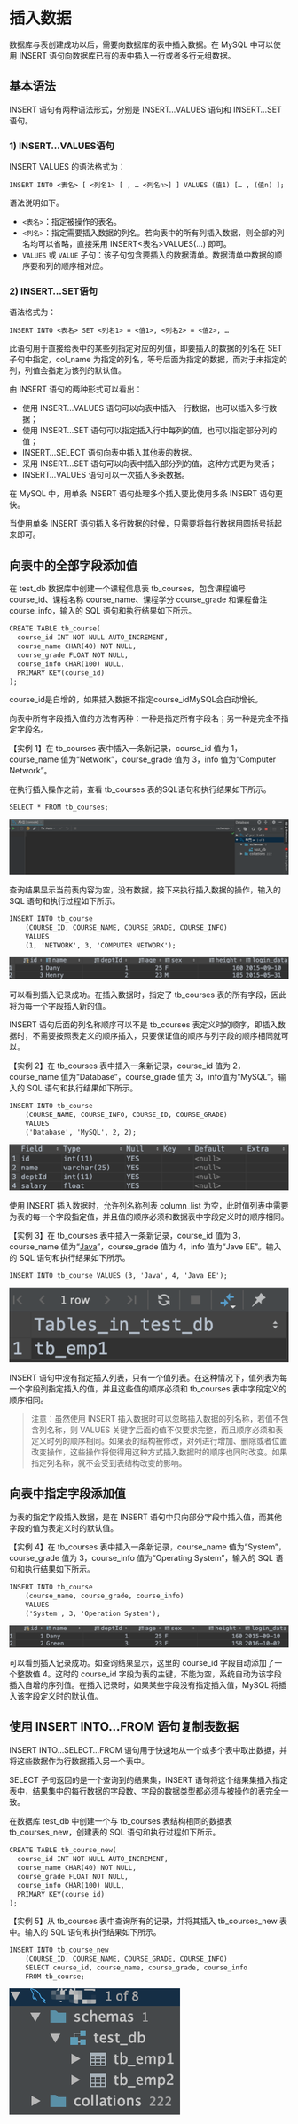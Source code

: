 # 插入数据

数据库与表创建成功以后，需要向数据库的表中插入数据。在 MySQL 中可以使用 INSERT 语句向数据库已有的表中插入一行或者多行元组数据。

##  基本语法

 INSERT 语句有两种语法形式，分别是 INSERT…VALUES 语句和 INSERT…SET 语句。

###  1\) INSERT…VALUES语句

 INSERT VALUES 的语法格式为：

```text
INSERT INTO <表名> [ <列名1> [ , … <列名n>] ] VALUES (值1) [… , (值n) ];
```

 语法说明如下。

*  `<表名>`：指定被操作的表名。
*  `<列名>`：指定需要插入数据的列名。若向表中的所有列插入数据，则全部的列名均可以省略，直接采用 INSERT&lt;表名&gt;VALUES\(…\) 即可。
*  `VALUES` 或 `VALUE` 子句：该子句包含要插入的数据清单。数据清单中数据的顺序要和列的顺序相对应。

###  2\) INSERT…SET语句

 语法格式为：

```text
INSERT INTO <表名> SET <列名1> = <值1>, <列名2> = <值2>, …
```

 此语句用于直接给表中的某些列指定对应的列值，即要插入的数据的列名在 SET 子句中指定，col\_name 为指定的列名，等号后面为指定的数据，而对于未指定的列，列值会指定为该列的默认值。

 由 INSERT 语句的两种形式可以看出：

*  使用 INSERT…VALUES 语句可以向表中插入一行数据，也可以插入多行数据；
*  使用 INSERT…SET 语句可以指定插入行中每列的值，也可以指定部分列的值；
*  INSERT…SELECT 语句向表中插入其他表的数据。
*  采用 INSERT…SET 语句可以向表中插入部分列的值，这种方式更为灵活；
*  INSERT…VALUES 语句可以一次插入多条数据。

 在 MySQL 中，用单条 INSERT 语句处理多个插入要比使用多条 INSERT 语句更快。

 当使用单条 INSERT 语句插入多行数据的时候，只需要将每行数据用圆括号括起来即可。

##  向表中的全部字段添加值

在 test\_db 数据库中创建一个课程信息表 tb\_courses，包含课程编号 course\_id、课程名称 course\_name、课程学分 course\_grade 和课程备注 course\_info，输入的 SQL 语句和执行结果如下所示。

```text
CREATE TABLE tb_course(
  course_id INT NOT NULL AUTO_INCREMENT,
  course_name CHAR(40) NOT NULL,
  course_grade FLOAT NOT NULL,
  course_info CHAR(100) NULL,
  PRIMARY KEY(course_id)
);
```

course\_id是自增的，如果插入数据不指定course\_idMySQL会自动增长。 

向表中所有字段插入值的方法有两种：一种是指定所有字段名；另一种是完全不指定字段名。

 【实例 1】在 tb\_courses 表中插入一条新记录，course\_id 值为 1，course\_name 值为“Network”，course\_grade 值为 3，info 值为“Computer Network”。

 在执行插入操作之前，查看 tb\_courses 表的SQL语句和执行结果如下所示。

```text
SELECT * FROM tb_courses;
```

![](../.gitbook/assets/image%20%28121%29.png)

 查询结果显示当前表内容为空，没有数据，接下来执行插入数据的操作，输入的 SQL 语句和执行过程如下所示。

```text
INSERT INTO tb_course
    (COURSE_ID, COURSE_NAME, COURSE_GRADE, COURSE_INFO)
    VALUES
    (1, 'NETWORK', 3, 'COMPUTER NETWORK');
```

![](../.gitbook/assets/image%20%2862%29.png)

 可以看到插入记录成功。在插入数据时，指定了 tb\_courses 表的所有字段，因此将为每一个字段插入新的值。

 INSERT 语句后面的列名称顺序可以不是 tb\_courses 表定义时的顺序，即插入数据时，不需要按照表定义的顺序插入，只要保证值的顺序与列字段的顺序相同就可以。

 【实例 2】在 tb\_courses 表中插入一条新记录，course\_id 值为 2，course\_name 值为“Database”，course\_grade 值为 3，info值为“MySQL”。输入的 SQL 语句和执行结果如下所示。

```text
INSERT INTO tb_course
    (COURSE_NAME, COURSE_INFO, COURSE_ID, COURSE_GRADE)
    VALUES
    ('Database', 'MySQL', 2, 2);
```

![](../.gitbook/assets/image%20%2816%29.png)

 使用 INSERT 插入数据时，允许列名称列表 column\_list 为空，此时值列表中需要为表的每一个字段指定值，并且值的顺序必须和数据表中字段定义时的顺序相同。

 【实例 3】在 tb\_courses 表中插入一条新记录，course\_id 值为 3，course\_name 值为“[Java](http://c.biancheng.net/java/)”，course\_grade 值为 4，info 值为“Jave EE”。输入的 SQL 语句和执行结果如下所示。

```text
INSERT INTO tb_course VALUES (3, 'Java', 4, 'Java EE');
```

![](../.gitbook/assets/image%20%2840%29.png)

 INSERT 语句中没有指定插入列表，只有一个值列表。在这种情况下，值列表为每一个字段列指定插入的值，并且这些值的顺序必须和 tb\_courses 表中字段定义的顺序相同。

> 注意：虽然使用 INSERT 插入数据时可以忽略插入数据的列名称，若值不包含列名称，则 VALUES 关键字后面的值不仅要求完整，而且顺序必须和表定义时列的顺序相同。如果表的结构被修改，对列进行增加、删除或者位置改变操作，这些操作将使得用这种方式插入数据时的顺序也同时改变。如果指定列名称，就不会受到表结构改变的影响。

##  向表中指定字段添加值

 为表的指定字段插入数据，是在 INSERT 语句中只向部分字段中插入值，而其他字段的值为表定义时的默认值。

 【实例 4】在 tb\_courses 表中插入一条新记录，course\_name 值为“System”，course\_grade 值为 3，course\_info 值为“Operating System”，输入的 SQL 语句和执行结果如下所示。

```text
INSERT INTO tb_course
    (course_name, course_grade, course_info)
    VALUES
    ('System', 3, 'Operation System');
```

![](../.gitbook/assets/image%20%2858%29.png)

 可以看到插入记录成功。如查询结果显示，这里的 course\_id 字段自动添加了一个整数值 4。这时的 course\_id 字段为表的主键，不能为空，系统自动为该字段插入自增的序列值。在插入记录时，如果某些字段没有指定插入值，MySQL 将插入该字段定义时的默认值。

##  使用 INSERT INTO…FROM 语句复制表数据

 INSERT INTO…SELECT…FROM 语句用于快速地从一个或多个表中取出数据，并将这些数据作为行数据插入另一个表中。

 SELECT 子句返回的是一个查询到的结果集，INSERT 语句将这个结果集插入指定表中，结果集中的每行数据的字段数、字段的数据类型都必须与被操作的表完全一致。

 在数据库 test\_db 中创建一个与 tb\_courses 表结构相同的数据表 tb\_courses\_new，创建表的 SQL 语句和执行过程如下所示。

```text
CREATE TABLE tb_course_new(
  course_id INT NOT NULL AUTO_INCREMENT,
  course_name CHAR(40) NOT NULL,
  course_grade FLOAT NOT NULL,
  course_info CHAR(100) NULL,
  PRIMARY KEY(course_id)
);
```

 【实例 5】从 tb\_courses 表中查询所有的记录，并将其插入 tb\_courses\_new 表中。输入的 SQL 语句和执行结果如下所示。

```text
INSERT INTO tb_course_new
    (COURSE_ID, COURSE_NAME, COURSE_GRADE, COURSE_INFO)
    SELECT course_id, course_name, course_grade, course_info
    FROM tb_course;
```

![](../.gitbook/assets/image%20%2824%29.png)

